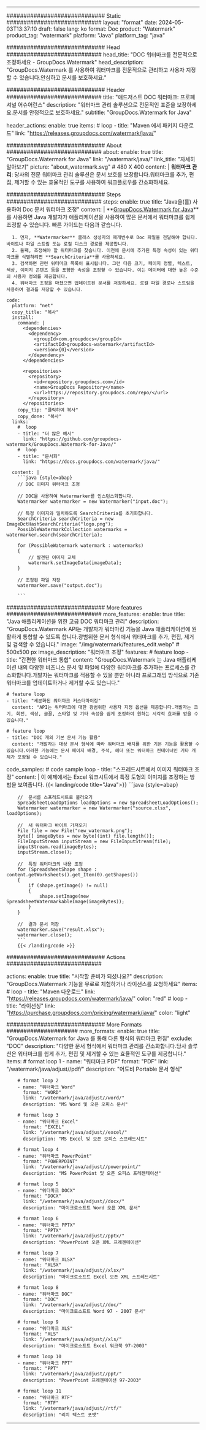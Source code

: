 
---
############################# Static ############################
layout: "format"
date:  2024-05-03T13:37:10
draft: false
lang: ko
format: Doc
product: "Watermark"
product_tag: "watermark"
platform: "Java"
platform_tag: "java"

############################# Head ############################
head_title: "DOC 워터마크를 전문적으로 조정하세요 - GroupDocs.Watermark"
head_description: "GroupDocs.Watermark 를 사용하여 워터마크를 전문적으로 관리하고 사용자 지정할 수 있습니다.안심하고 문서를 보호하세요."

############################# Header ############################
title: "애드저스트 DOC 워터마크: 프로페셔널 어슈어런스" 
description: "워터마크 관리 솔루션으로 전문적인 표준을 보장하세요.문서를 안정적으로 보호하세요."
subtitle: "GroupDocs.Watermark for Java" 

header_actions:
  enable: true
  items:
    #  loop
    - title: "Maven 에서 패키지 다운로드"
      link: "https://releases.groupdocs.com/watermark/java/"
      
############################# About ############################
about:
    enable: true
    title: "GroupDocs.Watermark for Java"
    link: "/watermark/java/"
    link_title: "자세히 알아보기"
    picture: "about_watermark.svg" # 480 X 400
    content: |
       **워터마크 관리**: 당사의 전문 워터마크 관리 솔루션은 문서 보호를 보장합니다.워터마크를 추가, 편집, 제거할 수 있는 효율적인 도구를 사용하여 워크플로우를 간소화하세요.

############################# Steps ############################
steps:
    enable: true
    title: "Java을(를) 사용하여 Doc 문서 워터마크 조정"
    content: |
      **[GroupDocs.Watermark for Java](https://products.groupdocs.com/watermark/java/)**를 사용하면 Java 개발자가 애플리케이션을 사용하여 많은 문서에서 워터마크를 쉽게 조정할 수 있습니다. 빠른 가이드는 다음과 같습니다.
      
      1. 먼저, **Watermarker** 클래스 생성자의 매개변수로 Doc 파일을 전달해야 합니다. 바이트나 파일 스트림 또는 로컬 디스크 경로를 제공합니다.
      2. 둘째, 조정해야 할 워터마크를 찾습니다. 이전에 문서에 추가된 특정 속성이 있는 워터마크를 식별하려면 **SearchCriteria**를 사용하세요.
      3. 검색하면 관련 워터마크 목록이 표시됩니다. 그런 다음 크기, 페이지 정렬, 텍스트, 색상, 이미지 콘텐츠 등을 포함한 속성을 조정할 수 있습니다. 이는 데이터에 대한 높은 수준의 사용자 정의를 제공합니다.
      4. 워터마크 조정을 마쳤으면 업데이트된 문서를 저장하세요. 로컬 파일 경로나 스트림을 사용하여 결과를 저장할 수 있습니다.
   
    code:
      platform: "net"
      copy_title: "복사"
      install:
        command: |
          <dependencies>
            <dependency>
              <groupId>com.groupdocs</groupId>
              <artifactId>groupdocs-watermark</artifactId>
              <version>{0}</version>
            </dependency>
          </dependencies>

          <repositories>
            <repository>
              <id>repository.groupdocs.com</id>
              <name>GroupDocs Repository</name>
              <url>https://repository.groupdocs.com/repo/</url>
            </repository>
          </repositories>
        copy_tip: "클릭하여 복사"
        copy_done: "복사"
      links:
        #  loop
        - title: "더 많은 예시"
          link: "https://github.com/groupdocs-watermark/GroupDocs.Watermark-for-Java/"
        #  loop
        - title: "문서화"
          link: "https://docs.groupdocs.com/watermark/java/"
          
      content: |
        ```java {style=abap}
        // DOC 이미지 워터마크 조정

        // DOC을 사용하여 Watermarker를 인스턴스화합니다.
        Watermarker watermarker = new Watermarker("input.doc");
        
        // 특정 이미지와 일치하도록 SearchCriteria를 초기화합니다.
        SearchCriteria searchCriteria = new ImageDctHashSearchCriteria("logo.png");
        PossibleWatermarkCollection watermarks = watermarker.search(searchCriteria);

        for (PossibleWatermark watermark : watermarks)
        {
            // 발견된 이미지 교체
            watermark.setImageData(imageData);
        }

        // 조정된 파일 저장
        watermarker.save("output.doc");
        
        ```
        
############################# More features ############################
more_features:
  enable: true
  title: "Java 애플리케이션을 위한 고급 DOC 워터마크 관리"
  description: "GroupDocs.Watermark API는 개발자가 워터마킹 기능을 Java 애플리케이션에 원활하게 통합할 수 있도록 합니다.광범위한 문서 형식에서 워터마크를 추가, 편집, 제거 및 검색할 수 있습니다."
  image: "/img/watermark/features_edit.webp" # 500x500 px
  image_description: "워터마크 조정"
  features:
    # feature loop
    - title: "간편한 워터마크 통합"
      content: "GroupDocs.Watermark 는 Java 애플리케이션 내의 다양한 비즈니스 문서 및 파일에 다양한 워터마크를 추가하는 프로세스를 간소화합니다.개발자는 워터마크를 적용할 수 있을 뿐만 아니라 프로그래밍 방식으로 기존 워터마크를 업데이트하거나 제거할 수도 있습니다."

    # feature loop
    - title: "세분화된 워터마크 커스터마이징"
      content: "API는 워터마크에 대한 광범위한 사용자 지정 옵션을 제공합니다.개발자는 크기, 회전, 색상, 글꼴, 스타일 및 기타 속성을 쉽게 조정하여 원하는 시각적 효과를 얻을 수 있습니다."

    # feature loop
    - title: "DOC 개의 기본 문서 기능 활용"
      content: "개발자는 대상 문서 형식에 따라 워터마크 배치를 위한 기본 기능을 활용할 수 있습니다.이러한 기능에는 문서 페이지 배경, 주석, 헤더 또는 워터마크 컨테이너인 기타 개체가 포함될 수 있습니다."
      
  code_samples:
    # code sample loop
    - title: "스프레드시트에서 이미지 워터마크 조정"
      content: |
        이 예제에서는 Excel 워크시트에서 특정 도형의 이미지를 조정하는 방법을 보여줍니다.
        {{< landing/code title="Java">}}
        ```java {style=abap}
        
        //  문서를 스프레드시트로 불러오기
        SpreadsheetLoadOptions loadOptions = new SpreadsheetLoadOptions();
        Watermarker watermarker = new Watermarker("source.xlsx", loadOptions);

        //  새 워터마크 바이트 가져오기
        File file = new File("new_watermark.png");
        byte[] imageBytes = new byte[(int) file.length()];
        FileInputStream inputStream = new FileInputStream(file);
        inputStream.read(imageBytes);
        inputStream.close();

        //  특정 워터마크의 내용 조정
        for (SpreadsheetShape shape : content.getWorksheets().get_Item(0).getShapes())
        {
            if (shape.getImage() != null)
            {
                shape.setImage(new SpreadsheetWatermarkableImage(imageBytes));
            }
        }

        //  결과 문서 저장
        watermarker.save("result.xlsx");
        watermarker.close();
        ```
        {{< /landing/code >}}


############################# Actions ############################

actions:
  enable: true
  title: "시작할 준비가 되셨나요?"
  description: "GroupDocs.Watermark 기능을 무료로 체험하거나 라이선스를 요청하세요"
  items:
    #  loop
    - title: "Maven 다운로드"
      link: "https://releases.groupdocs.com/watermark/java/"
      color: "red"
        #  loop
    - title: "라이선싱"
      link: "https://purchase.groupdocs.com/pricing/watermark/java/"
      color: "light"


############################# More Formats #####################
more_formats:
    enable: true
    title: "GroupDocs.Watermark for Java 를 통해 다른 형식의 워터마크 편집"
    exclude: "DOC"
    description: "다양한 문서 형식에서 워터마크 관리를 간소화합니다.당사 솔루션은 워터마크를 쉽게 추가, 편집 및 제거할 수 있는 효율적인 도구를 제공합니다."
    items: 
        # format loop 1
        - name: "워터마크 PDF"
          format: "PDF"
          link: "/watermark/java/adjust//pdf/"
          description: "어도비 Portable 문서 형식"

        # format loop 2
        - name: "워터마크 Word"
          format: "WORD"
          link: "/watermark/java/adjust//word/"
          description: "MS Word 및 오픈 오피스 문서"
          
        # format loop 3
        - name: "워터마크 Excel"
          format: "EXCEL"
          link: "/watermark/java/adjust//excel/"
          description: "MS Excel 및 오픈 오피스 스프레드시트"

        # format loop 4
        - name: "워터마크 PowerPoint"
          format: "POWERPOINT"
          link: "/watermark/java/adjust//powerpoint/"
          description: "MS PowerPoint 및 오픈 오피스 프레젠테이션"

        # format loop 5
        - name: "워터마크 DOCX"
          format: "DOCX"
          link: "/watermark/java/adjust//docx/"
          description: "마이크로소프트 Word 오픈 XML 문서"
          
        # format loop 6
        - name: "워터마크 PPTX"
          format: "PPTX"
          link: "/watermark/java/adjust//pptx/"
          description: "PowerPoint 오픈 XML 프레젠테이션"
          
        # format loop 7
        - name: "워터마크 XLSX"
          format: "XLSX"
          link: "/watermark/java/adjust//xlsx/"
          description: "마이크로소프트 Excel 오픈 XML 스프레드시트"

        # format loop 8
        - name: "워터마크 DOC"
          format: "DOC"
          link: "/watermark/java/adjust//doc/"
          description: "마이크로소프트 Word 97 - 2007 문서"

        # format loop 9
        - name: "워터마크 XLS"
          format: "XLS"
          link: "/watermark/java/adjust//xls/"
          description: "마이크로소프트 Excel 워크북 97-2003"

        # format loop 10
        - name: "워터마크 PPT"
          format: "PPT"
          link: "/watermark/java/adjust//ppt/"
          description: "PowerPoint 프레젠테이션 97-2003"

        # format loop 11
        - name: "워터마크 RTF"
          format: "RTF"
          link: "/watermark/java/adjust//rtf/"
          description: "리치 텍스트 포맷"

---